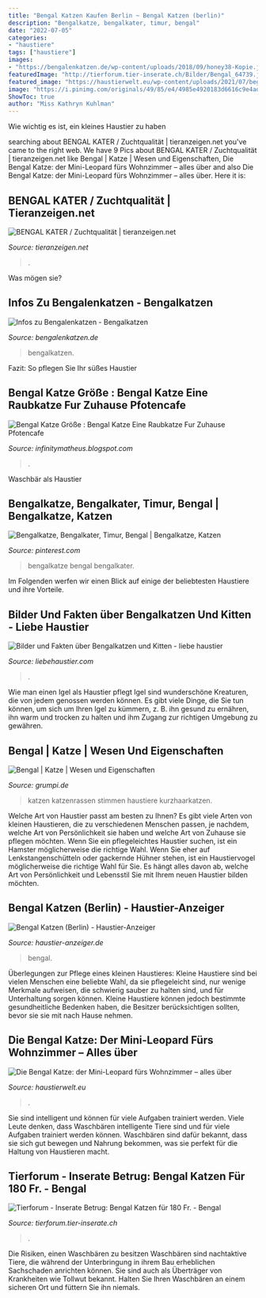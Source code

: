 ```yaml
---
title: "Bengal Katzen Kaufen Berlin ~ Bengal Katzen (berlin)"
description: "Bengalkatze, bengalkater, timur, bengal"
date: "2022-07-05"
categories:
- "haustiere"
tags: ["haustiere"]
images:
- "https://bengalenkatzen.de/wp-content/uploads/2018/09/honey38-Kopie.jpg"
featuredImage: "http://tierforum.tier-inserate.ch/Bilder/Bengal_64739.jpg"
featured_image: "https://haustierwelt.eu/wp-content/uploads/2021/07/begal-katze-alleinhalten-853x640.jpg"
image: "https://i.pinimg.com/originals/49/85/e4/4985e4920183d6616c9e4addb3087a58.jpg"
ShowToc: true
author: "Miss Kathryn Kuhlman"
---
```



Wie wichtig es ist, ein kleines Haustier zu haben

	

		
searching about BENGAL KATER / Zuchtqualität | tieranzeigen.net you've came to the right web. We have 9 Pics about BENGAL KATER / Zuchtqualität | tieranzeigen.net like Bengal | Katze | Wesen und Eigenschaften, Die Bengal Katze: der Mini-Leopard fürs Wohnzimmer – alles über and also Die Bengal Katze: der Mini-Leopard fürs Wohnzimmer – alles über. Here it is:
		
    
## BENGAL KATER / Zuchtqualität | Tieranzeigen.net

<img loading=lazy src="https://www.tieranzeigen.net/export/mwFJ4zRPx9KA.jpg" onerror="this.onerror=null;this.src='https://tse4.mm.bing.net/th?id=OIP.Rbjuj_4Re8vERwjFIr4T5wHaGo&amp;pid=15.1';" alt="BENGAL KATER / Zuchtqualität | tieranzeigen.net">

_Source: tieranzeigen.net_

>. 

	

Was mögen sie?

    
## Infos Zu Bengalenkatzen - Bengalkatzen

<img loading=lazy src="https://bengalenkatzen.de/wp-content/uploads/2018/09/honey38-Kopie.jpg" onerror="this.onerror=null;this.src='https://tse2.mm.bing.net/th?id=OIP.30nhL0CtwafiUy7VXqtGZwHaE8&amp;pid=15.1';" alt="Infos zu Bengalenkatzen - Bengalkatzen">

_Source: bengalenkatzen.de_

>bengalkatzen. 

	

Fazit: So pflegen Sie Ihr süßes Haustier

    
## Bengal Katze Größe : Bengal Katze Eine Raubkatze Fur Zuhause Pfotencafe

<img loading=lazy src="https://www.zooundco.de/fileadmin/user_upload/Ratgeber_2018/Katze/Katzenrassen/bengalkatze2-525x420px-min.jpg" onerror="this.onerror=null;this.src='https://tse1.mm.bing.net/th?id=OIP.NAj4eLrvMq3B9Exz9G-tYQHaF7&amp;pid=15.1';" alt="Bengal Katze Größe : Bengal Katze Eine Raubkatze Fur Zuhause Pfotencafe">

_Source: infinitymatheus.blogspot.com_

>. 

	

Waschbär als Haustier

    
## Bengalkatze, Bengalkater, Timur, Bengal | Bengalkatze, Katzen

<img loading=lazy src="https://i.pinimg.com/originals/49/85/e4/4985e4920183d6616c9e4addb3087a58.jpg" onerror="this.onerror=null;this.src='https://tse4.mm.bing.net/th?id=OIP.Ax9unyUsEvU7DO66lg2blgHaJ4&amp;pid=15.1';" alt="Bengalkatze, Bengalkater, Timur, Bengal | Bengalkatze, Katzen">

_Source: pinterest.com_

>bengalkatze bengal bengalkater. 

	

Im Folgenden werfen wir einen Blick auf einige der beliebtesten Haustiere und ihre Vorteile.

    
## Bilder Und Fakten über Bengalkatzen Und Kitten - Liebe Haustier

<img loading=lazy src="https://imgs.liebehaustier.com/imgs/28157986_217164348841297_8045674480825008128_n-5a9606581f4e1300367fff3f.jpg" onerror="this.onerror=null;this.src='https://tse3.mm.bing.net/th?id=OIP.mnpo1r7y_g4ezYKFDOLibQHaFj&amp;pid=15.1';" alt="Bilder und Fakten über Bengalkatzen und Kitten - liebe haustier">

_Source: liebehaustier.com_

>. 

	

Wie man einen Igel als Haustier pflegt
Igel sind wunderschöne Kreaturen, die von jedem genossen werden können. Es gibt viele Dinge, die Sie tun können, um sich um Ihren Igel zu kümmern, z. B. ihn gesund zu ernähren, ihn warm und trocken zu halten und ihm Zugang zur richtigen Umgebung zu gewähren.

    
## Bengal | Katze | Wesen Und Eigenschaften

<img loading=lazy src="https://www.grumpi.de/cache/com_zoo/images/bengal_c76be91d086fa5ffda37209a1d898475.jpg" onerror="this.onerror=null;this.src='https://tse4.mm.bing.net/th?id=OIP.x6CotvoPXuySdmsD6Y5rWgHaKG&amp;pid=15.1';" alt="Bengal | Katze | Wesen und Eigenschaften">

_Source: grumpi.de_

>katzen katzenrassen stimmen haustiere kurzhaarkatzen. 

	

Welche Art von Haustier passt am besten zu Ihnen?
Es gibt viele Arten von kleinen Haustieren, die zu verschiedenen Menschen passen, je nachdem, welche Art von Persönlichkeit sie haben und welche Art von Zuhause sie pflegen möchten. Wenn Sie ein pflegeleichtes Haustier suchen, ist ein Hamster möglicherweise die richtige Wahl. Wenn Sie eher auf Lenkstangenschütteln oder gackernde Hühner stehen, ist ein Haustiervogel möglicherweise die richtige Wahl für Sie. Es hängt alles davon ab, welche Art von Persönlichkeit und Lebensstil Sie mit Ihrem neuen Haustier bilden möchten.

    
## Bengal Katzen (Berlin) - Haustier-Anzeiger

<img loading=lazy src="https://www.deine-tierwelt.de/fotos/127983549_xl.jpg" onerror="this.onerror=null;this.src='https://tse4.mm.bing.net/th?id=OIP.16BwjaccdD5jN3ClrSLqbgHaJ4&amp;pid=15.1';" alt="Bengal Katzen (Berlin) - Haustier-Anzeiger">

_Source: haustier-anzeiger.de_

>bengal. 

	

Überlegungen zur Pflege eines kleinen Haustieres:
Kleine Haustiere sind bei vielen Menschen eine beliebte Wahl, da sie pflegeleicht sind, nur wenige Merkmale aufweisen, die schwierig sauber zu halten sind, und für Unterhaltung sorgen können. Kleine Haustiere können jedoch bestimmte gesundheitliche Bedenken haben, die Besitzer berücksichtigen sollten, bevor sie sie mit nach Hause nehmen.

    
## Die Bengal Katze: Der Mini-Leopard Fürs Wohnzimmer – Alles über

<img loading=lazy src="https://haustierwelt.eu/wp-content/uploads/2021/07/begal-katze-alleinhalten-853x640.jpg" onerror="this.onerror=null;this.src='https://tse1.mm.bing.net/th?id=OIP.CL4ULcL3zpu3B2q80yfVXQHaFj&amp;pid=15.1';" alt="Die Bengal Katze: der Mini-Leopard fürs Wohnzimmer – alles über">

_Source: haustierwelt.eu_

>. 

	

Sie sind intelligent und können für viele Aufgaben trainiert werden.
Viele Leute denken, dass Waschbären intelligente Tiere sind und für viele Aufgaben trainiert werden können. Waschbären sind dafür bekannt, dass sie sich gut bewegen und Nahrung bekommen, was sie perfekt für die Haltung von Haustieren macht.

    
## Tierforum - Inserate Betrug: Bengal Katzen Für 180 Fr. - Bengal

<img loading=lazy src="http://tierforum.tier-inserate.ch/Bilder/Bengal_64739.jpg" onerror="this.onerror=null;this.src='https://tse3.mm.bing.net/th?id=OIP.Lv1h9s95r42YhhSQ-FwiuAHaHT&amp;pid=15.1';" alt="Tierforum - Inserate Betrug: Bengal Katzen für 180 Fr. - Bengal">

_Source: tierforum.tier-inserate.ch_

>. 

	

Die Risiken, einen Waschbären zu besitzen
Waschbären sind nachtaktive Tiere, die während der Unterbringung in ihrem Bau erheblichen Sachschaden anrichten können. Sie sind auch als Überträger von Krankheiten wie Tollwut bekannt. Halten Sie Ihren Waschbären an einem sicheren Ort und füttern Sie ihn niemals.

